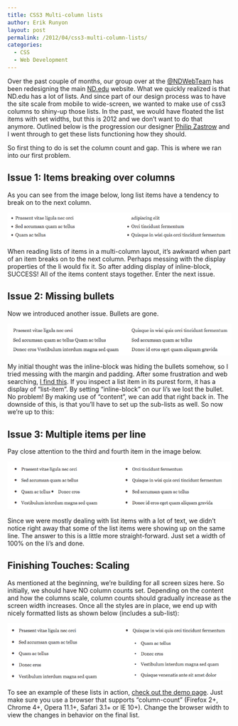 ```yaml
---
title: CSS3 Multi-column lists
author: Erik Runyon
layout: post
permalink: /2012/04/css3-multi-column-lists/
categories:
  - CSS
  - Web Development
---
```

Over the past couple of months, our group over at the [@NDWebTeam][1] has been redesigning the main [ND.edu][2] website. What we quickly realized is that ND.edu has a lot of lists. And since part of our design process was to have the site scale from mobile to wide-screen, we wanted to make use of css3 columns to shiny-up those lists. In the past, we would have floated the list items with set widths, but this is 2012 and we don’t want to do that anymore. Outlined below is the progression our designer [Philip Zastrow][3] and I went through to get these lists functioning how they should.

So first thing to do is set the column count and gap. This is where we ran into our first problem.<!-- more -->

## Issue 1: Items breaking over columns

As you can see from the image below, long list items have a tendency to break on to the next column.

![Orphan list content](/images/2012/list-orphan.png)

When reading lists of items in a multi-column layout, it’s awkward when part of an item breaks on to the next column. Perhaps messing with the display properties of the li would fix it. So after adding display of inline-block, SUCCESS! All of the items content stays together. Enter the next issue.

## Issue 2: Missing bullets

Now we introduced another issue. Bullets are gone.

![Lists with no bullets](/images/2012/list-nobull.png)

My initial thought was the inline-block was hiding the bullets somehow, so I tried messing with the margin and padding. After some frustration and web searching, [I find this][4]. If you inspect a list item in its purest form, it has a display of “list-item”. By setting “inline-block” on our li’s we lost the bullet. No problem! By making use of “content”, we can add that right back in. The downside of this, is that you’ll have to set up the sub-lists as well. So now we’re up to this:

## Issue 3: Multiple items per line

Pay close attention to the third and fourth item in the image below.

![Side-by-side list items](/images/2012/list-side-by-side-lis.png)

Since we were mostly dealing with list items with a lot of text, we didn’t notice right away that some of the list items were showing up on the same line. The answer to this is a little more straight-forward. Just set a width of 100% on the li’s and done.

## Finishing Touches: Scaling

As mentioned at the beginning, we’re building for all screen sizes here. So initially, we should have NO column counts set. Depending on the content and how the columns scale, column counts should gradually increase as the screen width increases. Once all the styles are in place, we end up with nicely formatted lists as shown below (includes a sub-list):

![Final list styles](/images/2012/list-final-lis.png)

To see an example of these lists in action, [check out the demo page][5]. Just make sure you use a browser that supports “column-count” (Firefox 2+, Chrome 4+, Opera 11.1+, Safari 3.1+ or IE 10+). Change the browser width to view the changes in behavior on the final list.

 [1]: http://twitter.com/NDWebTeam
 [2]: http://nd.edu/
 [3]: http://phanza.com/
 [4]: http://www.w3.org/TR/CSS2/generate.html#lists
 [5]: /demos/css3-column-lists/
